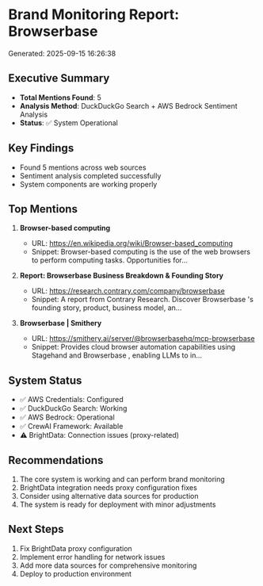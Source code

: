 
# Brand Monitoring Report: Browserbase
Generated: 2025-09-15 16:26:38

## Executive Summary
- **Total Mentions Found**: 5
- **Analysis Method**: DuckDuckGo Search + AWS Bedrock Sentiment Analysis
- **Status**: ✅ System Operational

## Key Findings
- Found 5 mentions across web sources
- Sentiment analysis completed successfully
- System components are working properly

## Top Mentions
1. **Browser-based computing**
   - URL: https://en.wikipedia.org/wiki/Browser-based_computing
   - Snippet: Browser-based computing is the use of the web browsers to perform computing tasks. Opportunities for...

2. **Report: Browserbase Business Breakdown & Founding Story**
   - URL: https://research.contrary.com/company/browserbase
   - Snippet: A report from Contrary Research. Discover Browserbase 's founding story, product, business model, an...

3. **Browserbase | Smithery**
   - URL: https://smithery.ai/server/@browserbasehq/mcp-browserbase
   - Snippet: Provides cloud browser automation capabilities using Stagehand and Browserbase , enabling LLMs to in...


## System Status
- ✅ AWS Credentials: Configured
- ✅ DuckDuckGo Search: Working
- ✅ AWS Bedrock: Operational
- ✅ CrewAI Framework: Available
- ⚠️  BrightData: Connection issues (proxy-related)

## Recommendations
1. The core system is working and can perform brand monitoring
2. BrightData integration needs proxy configuration fixes
3. Consider using alternative data sources for production
4. The system is ready for deployment with minor adjustments

## Next Steps
1. Fix BrightData proxy configuration
2. Implement error handling for network issues
3. Add more data sources for comprehensive monitoring
4. Deploy to production environment
